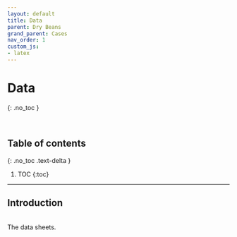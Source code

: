 ```yaml
---
layout: default
title: Data
parent: Dry Beans
grand_parent: Cases
nav_order: 1
custom_js:
- latex
---
```


# Data
{: .no_toc }

<br>

## Table of contents
{: .no_toc .text-delta }

1. TOC
{:toc}

---


## Introduction
<br>
The data sheets.

<br>
<br>
<br>
<br>
